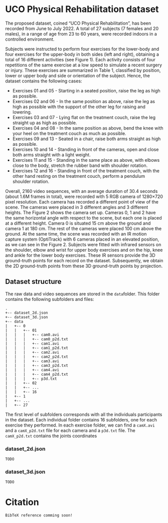 # UCO Physical Rehabilitation dataset
The proposed dataset, coined “UCO Physical Rehabilitation”, has been recorded from June to July 2022. A total of 27 subjects (7 females and 20 males), in a range of age from 23 to 60 years, were recorded indoors in a controlled environment.

Subjects were instructed to perform four exercises for the lower-body and four exercises for the upper-body in both sides (left and right), obtaining a total of 16 different activities (see Figure 1). Each activity consists of four repetitions of the same exercise at a low speed to simulate a recent surgery or injury. These exercises are summarized in Table 1, classified by position, lower or upper body and side or orientation of the subject.
Hence, the dataset contains the following cases:
- Exercises 01 and 05 - Starting in a seated position, raise the leg as high as possible.
- Exercises 02 and 06 - In the same position as above, raise the leg as high as possible with the support of the other leg for raising and lowering.
- Exercises 03 and 07 - Lying flat on the treatment couch, raise the leg straight up as high as possible.
- Exercises 04 and 08 - In the same position as above, bend the knee with your heel on the treatment couch as much as possible.
- Exercises 09 and 13 - Seated in a chair, raise both arms straight as high as possible.
- Exercises 10 and 14 - Standing in front of the cameras, open and close both arms straight with a light weight.
- Exercises 11 and 15 - Standing in the same place as above, with elbows close to the body, stretch the rubber band with shoulder rotation.
- Exercises 12 and 16 - Standing in front of the treatment couch, with the other hand resting on the treatment couch, perform a pendulum shoulder rotation.

Overall, 2160 video sequences, with an average duration of 30.4 seconds (about 1.6M frames in total), were recorded with 5 RGB camera of 1280×720 pixel resolution. Each camera has recorded a different point of view of the scene.
The cameras were placed in 3 different angles and 3 different heights. The Figure 2 shows the camera set up. Cameras 0, 1 and 2 have the same horizontal angle with respect to the scene, but each one is placed at a different height. Camera 0 is situated 15 cm above the ground and camera 1 at 180 cm. The rest of the cameras were placed 100 cm above the ground.
At the same time, the scene was recorded with an IR motion capture system (OptiTrack) with 6 cameras placed in an elevated position, as we can see in the Figure 2. Subjects were fitted with infrared sensors on the shoulder, elbow and wrist for upper body exercises and on the hip, knee and ankle for the lower body exercises. These IR sensors provide the 3D ground-truth points for each record on the dataset. Subsequently, we obtain the 2D ground-truth points from these 3D ground-truth points by
projection.

## Dataset structure
The raw data and video sequences are stored in the `data`folder. This folder contains the following subfolders and files:
```
.
+-- dataset_2d.json
+-- dataset_3d.json
+-- data
|   +-- 0
|	|	+-- 01
|	|	|	+-- cam0.avi
|	|	|	+-- cam0_p2d.txt
|	|	|	+-- cam1.avi
|	|	|	+-- cam1_p2d.txt
|	|	|	+-- cam2.avi
|	|	|	+-- cam2_p2d.txt
|	|	|	+-- cam3.avi
|	|	|	+-- cam3_p2d.txt
|	|	|	+-- cam4.avi
|	|	|	+-- cam4_p2d.txt
|	|	|	+-- p3d.txt
|	|	+-- 02
|	|	+-- ...
|	|	+-- 16
|   +-- 1
|	+-- ...
|   +-- 27
```
The first level of subfolders corresponds with all the individuals participants in the dataset. Each individual folder contains 16 subfolders, one for each exercise they performed. In each exercise folder, we can find a `camX.avi` and a `camX_p2d.txt` file for each camera and a `p3d.txt` file. The `camX_p2d.txt` contains the joints coordinates 
### dataset_2d.json
```
TODO
```

### dataset_3d.json
```
TODO
```

# Citation
```
BibTeX reference comming soon!
```
